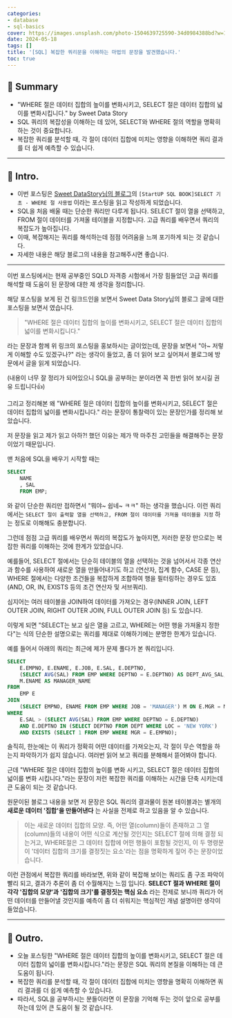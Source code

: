 ```yaml
---
categories:
- database
- sql-basics
cover: https://images.unsplash.com/photo-1504639725590-34d0984388bd?w=1920&h=1080&fit=crop
date: 2024-05-18
tags: []
title: '[SQL] 복잡한 쿼리문을 이해하는 마법의 문장을 발견했습니다.'
toc: true
---
```

## 🚦 Summary

- "WHERE 절은 데이터 집합의 높이를 변화시키고, SELECT 절은 데이터 집합의 넓이를 변화시킵니다." by Sweet Data Story
- SQL 쿼리의 복잡성을 이해하는 데 있어, SELECT와 WHERE 절의 역할을 명확히 하는 것이 중요합니다.
- 복잡한 쿼리를 분석할 때, 각 절이 데이터 집합에 미치는 영향을 이해하면 쿼리 결과를 더 쉽게 예측할 수 있습니다.

---


## 📌 Intro.
- 이번 포스팅은 [Sweet DataStory님의 블로그](https://sweetquant.tistory.com/568)의 `[StartUP SQL BOOK]SELECT 기초 - WHERE 절 사용법` 이라는 포스팅을 읽고 작성하게 되었습니다. 
- SQL을 처음 배울 때는 단순한 쿼리만 다루게 됩니다. SELECT 절이 열을 선택하고, FROM 절이 데이터를 가져올 테이블을 지정합니다. 고급 쿼리를 배우면서 쿼리의 복잡도가 높아집니다.
- 이때, 복잡해지는 쿼리를 해석하는데 점점 어려움을 느껴 포기하게 되는 것 같습니다.
- 자세한 내용은 해당 블로그의 내용을 참고해주시면 좋습니다.

---


이번 포스팅에서는 현재 공부중인 SQLD 자격증 시험에서 가장 힘들었던 고급 쿼리를 해석할 때 도움이 된 문장에 대한 제 생각을 정리합니다.

해당 포스팅을 보게 된 건 링크드인을 보면서 Sweet Data Story님의 블로그 글에 대한 포스팅을 보면서 였습니다. 

> "WHERE 절은 데이터 집합의 높이를 변화시키고, SELECT 절은 데이터 집합의 넓이를 변화시킵니다."  

라는 문장과 함께 위 링크의 포스팅을 홍보하시는 글이었는데, 문장을 보면서 "아~ 저렇게 이해할 수도 있겠구나?" 라는 생각이 들었고, 좀 더 읽어 보고 싶어져서 블로그에 방문에서 글을 읽게 되었습니다.

(내용이 너무 잘 정리가 되어있으니 SQL을 공부하는 분이라면 꼭 한번 읽어 보시길 권유 드립니다👍)

그리고 정리해본 왜 "WHERE 절은 데이터 집합의 높이를 변화시키고, SELECT 절은 데이터 집합의 넓이를 변화시킵니다." 라는 문장이 통찰력이 있는 문장인가를 정리해 보았습니다.

저 문장을 읽고 제가 읽고 아하?! 했던 이유는 제가 딱 마주친 고민들을 해결해주는 문장이었기 때문입니다.

맨 처음에 SQL을 배우기 시작할 때는 
```sql
SELECT 
	NAME
	, SAL 
	FROM EMP;
```

와 같이 단순한 쿼리만 접하면서 "뭐야~ 쉽네~ ㅋㅋ" 하는 생각을 했습니다. 이런 쿼리에서는 `SELECT 절이 출력할 열을 선택하고, FROM 절이 데이터를 가져올 테이블을 지정` 하는 정도로 이해해도 충분합니다.

그런데 점점 고급 쿼리를 배우면서 쿼리의 복잡도가 높아지면, 저러한 문장 만으로는 복잡한 쿼리를 이해하는 것에 한계가 있었습니다. 

예를들어, SELECT 절에서는 단순히 테이블의 열을 선택하는 것을 넘어서서 각종 연산과 함수를 사용하여 새로운 열을 만들어내기도 하고 (연산자, 집계 함수, CASE 문 등), WHERE 절에서는 다양한 조건들을 복잡하게 조합하여 행을 필터링하는 경우도 있죠 (AND, OR, IN, EXISTS 등의 조건 연산자 및 서브쿼리). 

심지어는 여러 테이블을 JOIN하여 데이터를 가져오는 경우(INNER JOIN, LEFT OUTER JOIN, RIGHT OUTER JOIN, FULL OUTER JOIN 등) 도 있습니다.

이렇게 되면 "SELECT는 보고 싶은 열을 고르고, WHERE는 어떤 행을 가져올지 정한다"는 식의 단순한 설명으로는 쿼리를 제대로 이해하기에는 분명한 한계가 있습니다. 

예를 들어서 아래의 쿼리는 최근에 제가 문제 풀다가 본 쿼리입니다.

```sql
SELECT 
    E.EMPNO, E.ENAME, E.JOB, E.SAL, E.DEPTNO,
    (SELECT AVG(SAL) FROM EMP WHERE DEPTNO = E.DEPTNO) AS DEPT_AVG_SAL,
    M.ENAME AS MANAGER_NAME
FROM 
    EMP E
JOIN 
    (SELECT EMPNO, ENAME FROM EMP WHERE JOB = 'MANAGER') M ON E.MGR = M.EMPNO
WHERE 
    E.SAL > (SELECT AVG(SAL) FROM EMP WHERE DEPTNO = E.DEPTNO)
    AND E.DEPTNO IN (SELECT DEPTNO FROM DEPT WHERE LOC = 'NEW YORK')
    AND EXISTS (SELECT 1 FROM EMP WHERE MGR = E.EMPNO);
```

솔직히, 한눈에는 이 쿼리가 정확히 어떤 데이터를 가져오는지, 각 절이 무슨 역할을 하는지 파악하기가 쉽지 않습니다. 여러번 읽어 보고 쿼리를 분해해서 뜯어봐야 합니다.

근데 "WHERE 절은 데이터 집합의 높이를 변화 시키고, SELECT 절은 데이터 집합의 넓이를 변화 시킵니다."라는 문장이 저런 복잡한 쿼리를 이해하는 시간을 단축 시키는데 큰 도움이 되는 것 같습니다.

원문이된 블로그 내용을 보면 저 문장은 SQL 쿼리의 결과물이 원본 테이블과는 별개의 **새로운 데이터 '집합'을 만들어낸다** 는 사실을 전제로 하고 있음을 알 수 있습니다. 

> 이는 새로운 데이터 집합의 모양. 즉, 어떤 열(column)들이 존재하고 그 열(column)들의 내용이 어떤 식으로 계산될 것인지는 SELECT 절에 의해 결정 되는거고, WHERE절은 그 데이터 집합에 어떤 행들이 포함될 것인지, 이 두 명령문이 '데이터 집합의 크기를 결정짓는 요소'라는 점을 명확하게 짚어 주는 문장이었습니다.

이런 관점에서 복잡한 쿼리를 바라보면, 위와 같이 복잡해 보이는 쿼리도 좀 구조 파악이 빨리 되고, 결과가 추론이 좀 더 수월해지는 느낌 입니다. **SELECT 절과 WHERE 절이 각각 '집합의 모양'과 '집합의 크기'를 결정짓는 핵심 요소** 라는 전제로 보니까 쿼리가 어떤 데이터를 만들어낼 것인지를 예측이 좀 더 쉬워지는 핵심적인 개념 설명이란 생각이 들었습니다.

---


## 🎈 Outro.

- 오늘 포스팅한 "WHERE 절은 데이터 집합의 높이를 변화시키고, SELECT 절은 데이터 집합의 넓이를 변화시킵니다."라는 문장은 SQL 쿼리의 본질을 이해하는 데 큰 도움이 됩니다. 
- 복잡한 쿼리를 분석할 때, 각 절이 데이터 집합에 미치는 영향을 명확히 이해하면 쿼리 결과를 더 쉽게 예측할 수 있습니다. 
- 따라서, SQL을 공부하시는 분들이라면 이 문장을 기억해 두는 것이 앞으로 공부를 하는데 있어 큰 도움이 될 것 같습니다.

